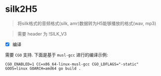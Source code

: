 # silk2H5

> 将silk格式的音频格式(silk, amr)数据转为H5能够播放的格式(wav, mp3)

> 需要 header 为 !SILK_V3

- [x] 编译

需要 `CGO` 支持. 下面是基于 `musl-gcc` 进行的编译示例:

```shell
CGO_ENABLED=1 CC=x86_64-linux-musl-gcc CGO_LDFLAGS="-static" GOOS=linux GOARCH=amd64 go build .
```
